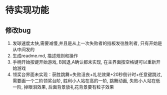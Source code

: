 # 待实现功能

## 修改bug
1. 发球速度太快,需要减慢,并且是从上一次失败者的挡板发往胜利者, 只有开始是从中间发的
2. 生成readme.md, 描述规则和操作
3. 手柄开始按键开始游戏, B回退,A确认都未实现, 在主界面按空格键可以重新开始游戏
4. 领奖台界面未实现：获胜跳舞+失败沮丧+礼花效果+20秒倒计时+任意键跳过, 需要画一个二阶领奖台阶, 胜利小人站在高的一阶, 跳舞动画, 失败小人站在低一阶, 掉眼泪效果, 后面背景放礼花背景要有粒子效果